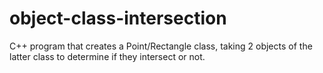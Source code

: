 # object-class-intersection
C++ program that creates a Point/Rectangle class, taking 2 objects of the latter class to determine if they intersect or not.
